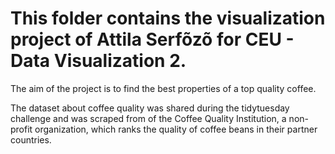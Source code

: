 ﻿# This folder contains the visualization project of Attila Serfõzõ for CEU - Data Visualization 2.

The aim of the project is to find the best properties of a top quality coffee.

The dataset about coffee quality was shared during the tidytuesday challenge and was scraped from of the Coffee Quality Institution, a non-profit organization, which ranks the quality of coffee beans in their partner countries.